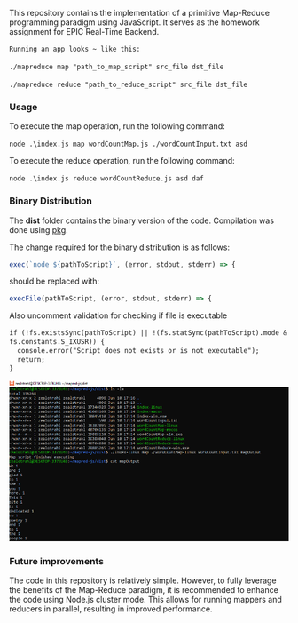 This repository contains the implementation of a primitive Map-Reduce programming paradigm using JavaScript. It serves as the homework assignment for EPIC Real-Time Backend.

```
Running an app looks ~ like this:

./mapreduce map "path_to_map_script" src_file dst_file

./mapreduce reduce "path_to_reduce_script" src_file dst_file
```

### Usage

To execute the map operation, run the following command:

`node .\index.js map wordCountMap.js ./wordCountInput.txt asd`

To execute the reduce operation, run the following command:

`node .\index.js reduce wordCountReduce.js asd daf`

### Binary Distribution

The **dist** folder contains the binary version of the code. Compilation was done using [pkg](https://github.com/vercel/pkg).

The change required for the binary distribution is as follows:

```javascript
exec(`node ${pathToScript}`, (error, stdout, stderr) => {
```

should be replaced with:

```javascript
execFile(pathToScript, (error, stdout, stderr) => {
```

Also uncomment validation for checking if file is executable

```
if (!fs.existsSync(pathToScript) || !(fs.statSync(pathToScript).mode & fs.constants.S_IXUSR)) {
  console.error("Script does not exists or is not executable");
  return;
}
```

![1686399410030](image/readme/1686399410030.png)

### Future improvements

The code in this repository is relatively simple. However, to fully leverage the benefits of the Map-Reduce paradigm, it is recommended to enhance the code using Node.js cluster mode. This allows for running mappers and reducers in parallel, resulting in improved performance.
